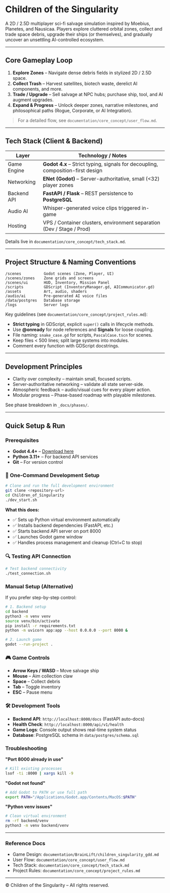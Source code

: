 # Children of the Singularity

A 2D / 2.5D multiplayer sci-fi salvage simulation inspired by Moebius, Planetes, and Nausicaa. Players explore cluttered orbital zones, collect and trade space debris, upgrade their ships (or themselves), and gradually uncover an unsettling AI-controlled ecosystem.

---

## Core Gameplay Loop

1. **Explore Zones** – Navigate dense debris fields in stylized 2D / 2.5D space.
2. **Collect Trash** – Harvest satellites, biotech waste, derelict AI components, and more.
3. **Trade / Upgrade** – Sell salvage at NPC hubs; purchase ship, tool, and AI augment upgrades.
4. **Expand & Progress** – Unlock deeper zones, narrative milestones, and philosophical paths (Rogue, Corporate, or AI Integration).

> For a detailed flow, see `documentation/core_concept/user_flow.md`.

---

## Tech Stack (Client & Backend)

| Layer        | Technology / Notes                             |
|--------------|-----------------------------------------------|
| Game Engine  | **Godot 4.x** – Strict typing, signals for decoupling, composition-first design |
| Networking   | **ENet (Godot)** – Server-authoritative, small (<32) player zones |
| Backend API  | **FastAPI / Flask** – REST persistence to **PostgreSQL** |
| Audio AI     | Whisper-generated voice clips triggered in-game |
| Hosting      | VPS / Container clusters, environment separation (Dev / Stage / Prod) |

Details live in `documentation/core_concept/tech_stack.md`.

---

## Project Structure & Naming Conventions

```text
/scenes          Godot scenes (Zone, Player, UI)
/scenes/zones    Zone grids and screens
/scenes/ui       HUD, Inventory, Mission Panel
/scripts         GDScript (InventoryManager.gd, AICommunicator.gd)
/assets          Art, audio, shaders
/audio/ai        Pre-generated AI voice files
/data/postgres   Database storage
/logs            Server logs
```

Key guidelines (see `documentation/core_concept/project_rules.md`):

* **Strict typing** in GDScript, explicit `super()` calls in lifecycle methods.
* Use **@onready** for node references and **Signals** for loose coupling.
* File naming: `snake_case.gd` for scripts, `PascalCase.tscn` for scenes.
* Keep files < 500 lines; split large systems into modules.
* Comment every function with GDScript docstrings.

---

## Development Principles

* Clarity over complexity – maintain small, focused scripts.
* Server-authoritative networking – validate all state server-side.
* Atmospheric feedback – audio/visual cues for every player action.
* Modular progress – Phase-based roadmap with playable milestones.

See phase breakdown in `_docs/phases/`.

---

## Quick Setup & Run

### Prerequisites
- **Godot 4.4+** – [Download here](https://godotengine.org/download)
- **Python 3.11+** – For backend API services
- **Git** – For version control

### 🚀 One-Command Development Setup

```bash
# Clone and run the full development environment
git clone <repository-url>
cd Children_of_Singularity
./dev_start.sh
```

**What this does:**
- ✅ Sets up Python virtual environment automatically
- ✅ Installs backend dependencies (FastAPI, etc.)
- ✅ Starts backend API server on port 8000
- ✅ Launches Godot game window
- ✅ Handles process management and cleanup (Ctrl+C to stop)

### 🔍 Testing API Connection

```bash
# Test backend connectivity
./test_connection.sh
```

### Manual Setup (Alternative)

If you prefer step-by-step control:

```bash
# 1. Backend setup
cd backend
python3 -m venv venv
source venv/bin/activate
pip install -r requirements.txt
python -m uvicorn app:app --host 0.0.0.0 --port 8000 &

# 2. Launch game
godot --run-project .
```

### 🎮 Game Controls

- **Arrow Keys / WASD** – Move salvage ship
- **Mouse** – Aim collection claw
- **Space** – Collect debris
- **Tab** – Toggle inventory
- **ESC** – Pause menu

### 🛠️ Development Tools

- **Backend API**: `http://localhost:8000/docs` (FastAPI auto-docs)
- **Health Check**: `http://localhost:8000/api/v1/health`
- **Game Logs**: Console output shows real-time system status
- **Database**: PostgreSQL schema in `data/postgres/schema.sql`

### Troubleshooting

**"Port 8000 already in use"**
```bash
# Kill existing processes
lsof -ti :8000 | xargs kill -9
```

**"Godot not found"**
```bash
# Add Godot to PATH or use full path
export PATH="/Applications/Godot.app/Contents/MacOS:$PATH"
```

**"Python venv issues"**
```bash
# Clean virtual environment
rm -rf backend/venv
python3 -m venv backend/venv
```

---

### Reference Docs

* Game Design: `documentation/BrainLift/children_singularity_gdd.md`
* User Flow: `documentation/core_concept/user_flow.md`
* Tech Stack: `documentation/core_concept/tech_stack.md`
* Project Rules: `documentation/core_concept/project_rules.md`

---

© Children of the Singularity – All rights reserved.
